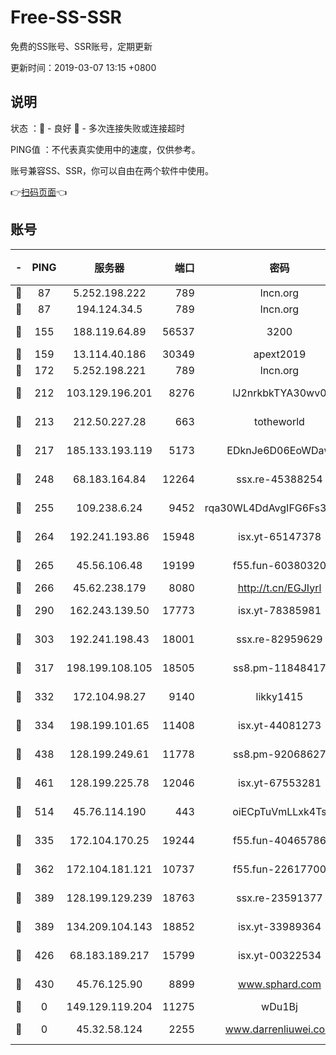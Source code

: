# Free-SS-SSR

免费的SS账号、SSR账号，定期更新

更新时间：2019-03-07 13:15 +0800

## 说明

状态     ：🙂 - 良好 🙁 - 多次连接失败或连接超时

PING值   ：不代表真实使用中的速度，仅供参考。

账号兼容SS、SSR，你可以自由在两个软件中使用。

👉[扫码页面](https://liesauer.github.io/Free-SS-SSR/)👈

## 账号

|-|PING|服务器|端口|密码|加密方式|区域|
|:----:|:----:|:-----:|-----:|:----:|:----:|:----:|
|🙂|87|5.252.198.222|789|lncn.org|rc4|JP|
|🙂|87|194.124.34.5|789|lncn.org|rc4|JP|
|🙂|155|188.119.64.89|56537|3200|aes-256-cfb|RU|
|🙂|159|13.114.40.186|30349|apext2019|chacha20|JP|
|🙂|172|5.252.198.221|789|lncn.org|rc4|JP|
|🙂|212|103.129.196.201|8276|lJ2nrkbkTYA30wv0|aes-256-cfb|US|
|🙂|213|212.50.227.28|663|totheworld|aes-256-cfb|US|
|🙂|217|185.133.193.119|5173|EDknJe6D06EoWDaw|aes-256-cfb|US|
|🙂|248|68.183.164.84|12264|ssx.re-45388254|aes-256-cfb|US|
|🙂|255|109.238.6.24|9452|rqa30WL4DdAvgIFG6Fs3znzTa|aes-256-cfb|FR|
|🙂|264|192.241.193.86|15948|isx.yt-65147378|aes-256-cfb|US|
|🙂|265|45.56.106.48|19199|f55.fun-60380320|aes-256-cfb|US|
|🙂|266|45.62.238.179|8080|http://t.cn/EGJIyrl|rc4-md5|CA|
|🙂|290|162.243.139.50|17773|isx.yt-78385981|aes-256-cfb|US|
|🙂|303|192.241.198.43|18001|ssx.re-82959629|aes-256-cfb|US|
|🙂|317|198.199.108.105|18505|ss8.pm-11848417|aes-256-cfb|US|
|🙂|332|172.104.98.27|9140|likky1415|aes-256-cfb|JP|
|🙂|334|198.199.101.65|11408|isx.yt-44081273|aes-256-cfb|US|
|🙂|438|128.199.249.61|11778|ss8.pm-92068627|aes-256-cfb|SG|
|🙂|461|128.199.225.78|12046|isx.yt-67553281|aes-256-cfb|SG|
|🙂|514|45.76.114.190|443|oiECpTuVmLLxk4Ts|aes-256-cfb|AU|
|🙂|335|172.104.170.25|19244|f55.fun-40465786|aes-256-cfb|SG|
|🙂|362|172.104.181.121|10737|f55.fun-22617700|aes-256-cfb|SG|
|🙂|389|128.199.129.239|18763|ssx.re-23591377|aes-256-cfb|SG|
|🙂|389|134.209.104.143|18852|isx.yt-33989364|aes-256-cfb|SG|
|🙂|426|68.183.189.217|15799|isx.yt-00322534|aes-256-cfb|SG|
|🙂|430|45.76.125.90|8899|www.sphard.com|aes-256-cfb|AU|
|🙁|0|149.129.119.204|11275|wDu1Bj|rc4-md5|HK|
|🙁|0|45.32.58.124|2255|www.darrenliuwei.com|aes-256-cfb|JP|
